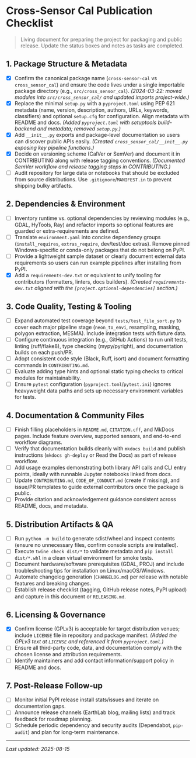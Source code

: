 # Cross-Sensor Cal Publication Checklist

> Living document for preparing the project for packaging and public release. Update
> the status boxes and notes as tasks are completed.

## 1. Package Structure & Metadata
- [x] Confirm the canonical package name (`cross-sensor-cal` vs `cross_sensor_cal`) and ensure the code lives under a single importable package directory (e.g., `src/cross_sensor_cal`). *(2024-03-22: moved modules into `src/cross_sensor_cal/` and updated imports project-wide.)*
- [x] Replace the minimal `setup.py` with a `pyproject.toml` using PEP 621 metadata (name, version, description, authors, URLs, keywords, classifiers) and optional `setup.cfg` for configuration. Align metadata with README and docs. *(Added `pyproject.toml` with setuptools build-backend and metadata; removed `setup.py`.)*
- [x] Add `__init__.py` exports and package-level documentation so users can discover public APIs easily. *(Created `cross_sensor_cal/__init__.py` exposing key pipeline functions.)*
- [x] Decide on versioning scheme (CalVer or SemVer) and document it in CONTRIBUTING along with release tagging conventions. *(Documented SemVer workflow and release tagging steps in CONTRIBUTING.)*
- [ ] Audit repository for large data or notebooks that should be excluded from source distributions. Use `.gitignore`/`MANIFEST.in` to prevent shipping bulky artifacts.

## 2. Dependencies & Environment
- [ ] Inventory runtime vs. optional dependencies by reviewing modules (e.g., GDAL, HyTools, Ray) and refactor imports so optional features are guarded or extra-requirements are defined.
- [ ] Translate `environment.yaml` into concise dependency groups (`install_requires`, `extras_require`, dev/test/doc extras). Remove pinned Windows-specific or conda-only packages that do not belong on PyPI.
- [ ] Provide a lightweight sample dataset or clearly document external data requirements so users can run example pipelines after installing from PyPI.
- [x] Add a `requirements-dev.txt` or equivalent to unify tooling for contributors (formatters, linters, docs builders). *(Created `requirements-dev.txt` aligned with the `[project.optional-dependencies]` section.)*

## 3. Code Quality, Testing & Tooling
- [ ] Expand automated test coverage beyond `tests/test_file_sort.py` to cover each major pipeline stage (`neon_to_envi`, resampling, masking, polygon extraction, MESMA). Include integration tests with fixture data.
- [ ] Configure continuous integration (e.g., GitHub Actions) to run unit tests, linting (ruff/flake8), type checking (mypy/pyright), and documentation builds on each push/PR.
- [ ] Adopt consistent code style (Black, Ruff, isort) and document formatting commands in `CONTRIBUTING.md`.
- [ ] Evaluate adding type hints and optional static typing checks to critical modules for maintainability.
- [ ] Ensure `pytest` configuration (`pyproject.toml`/`pytest.ini`) ignores heavyweight data paths and sets up necessary environment variables for tests.

## 4. Documentation & Community Files
- [ ] Finish filling placeholders in `README.md`, `CITATION.cff`, and MkDocs pages. Include feature overview, supported sensors, and end-to-end workflow diagrams.
- [ ] Verify that documentation builds cleanly with `mkdocs build` and publish instructions (`mkdocs gh-deploy` or Read the Docs) as part of release workflow.
- [ ] Add usage examples demonstrating both library API calls and CLI entry points, ideally with runnable Jupyter notebooks linked from docs.
- [ ] Update `CONTRIBUTING.md`, `CODE_OF_CONDUCT.md` (create if missing), and issue/PR templates to guide external contributors once the package is public.
- [ ] Provide citation and acknowledgement guidance consistent across README, docs, and metadata.

## 5. Distribution Artifacts & QA
- [ ] Run `python -m build` to generate sdist/wheel and inspect contents (ensure no unnecessary files, confirm console scripts are installed).
- [ ] Execute `twine check dist/*` to validate metadata and `pip install dist/*.whl` in a clean virtual environment for smoke tests.
- [ ] Document hardware/software prerequisites (GDAL, PROJ) and include troubleshooting tips for installation on Linux/macOS/Windows.
- [ ] Automate changelog generation (`CHANGELOG.md`) per release with notable features and breaking changes.
- [ ] Establish release checklist (tagging, GitHub release notes, PyPI upload) and capture in this document or `RELEASING.md`.

## 6. Licensing & Governance
- [x] Confirm license (GPLv3) is acceptable for target distribution venues; include `LICENSE` file in repository and package manifest. *(Added the GPLv3 text at `LICENSE` and referenced it from `pyproject.toml`.)*
- [ ] Ensure all third-party code, data, and documentation comply with the chosen license and attribution requirements.
- [ ] Identify maintainers and add contact information/support policy in README and docs.

## 7. Post-Release Follow-up
- [ ] Monitor initial PyPI release install stats/issues and iterate on documentation gaps.
- [ ] Announce release channels (EarthLab blog, mailing lists) and track feedback for roadmap planning.
- [ ] Schedule periodic dependency and security audits (Dependabot, `pip-audit`) and plan for long-term maintenance.

---
_Last updated: 2025-08-15_
